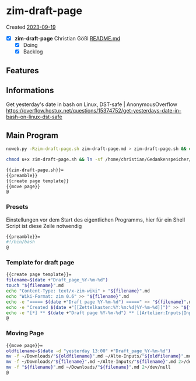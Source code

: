 # zim-draft-page
Created [2023-09-19]()

- [X]  **zim-draft-page** Christian Gößl [README.md](README.md)
    - [X] Doing
    - [X] Backlog

## Features



## Informations

Get yesterday's date in bash on Linux, DST-safe | AnonymousOverflow
https://overflow.hostux.net/questions/15374752/get-yesterdays-date-in-bash-on-linux-dst-safe


## Main Program

```bash
noweb.py -Rzim-draft-page.sh zim-draft-page.md > zim-draft-page.sh && echo 'fertig' 
```


```bash
chmod u+x zim-draft-page.sh && ln -sf /home/christian/Gedankenspeicher/KanDo/GedankenspeicherEinrichtung/GedankenspeicherCoding/zim-draft-page.sh ~/.local/bin/zim-draft-page.sh && echo 'fertig'
 ```

```bash
{{zim-draft-page.sh}}=
{{preamble}}
{{create page template}}
{{move page}}
@

```

### Presets

Einstellungen vor dem Start des eigentlichen Programms, hier für ein Shell Script ist diese Zeile notwendig

```bash
{{preamble}}=
#!/bin/bash
@
```

### Template for draft page




```bash
{{create page template}}=
filename=$(date +"Draft_page_%Y-%m-%d")
touch "${filename}".md
echo "Content-Type: text/x-zim-wiki" > "${filename}".md
echo "Wiki-Format: zim 0.6" >> "${filename}".md
echo -e "===== $(date +"Draft page %Y-%m-%d") =====" >> "${filename}".md
echo -e "Created $(date +"[[Zettelkasten:%Y:%m:%d|%Y-%m-%d]]")" >> "${filename}".md
echo -e "[*] ** $(date +"Draft page %Y-%m-%d") ** [[Artelier:Inputs|Inputs]] \n\n" >> "${filename}".md
@
```


### Moving Page


```bash
{{move page}}=
oldfilename=$(date -d "yesterday 13:00" +"Draft_page_%Y-%m-%d")
mv -f ~/Downloads/"${oldfilename}".md ~/Alte-Inputs/"${oldfilename}".md 2>/dev/null
mv -f ~/Downloads/"${filename}".md ~/Alte-Inputs/"${filename}".md 2>/dev/null
mv -f "${filename}".md ~/Downloads/"${filename}".md 2>/dev/null
@
```

